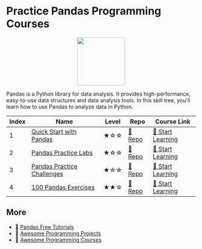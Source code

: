# Practice Pandas Programming Courses

<div align="center">
<img width="128px" src="https://file.labex.io/path/qhqKKAjZr3K5.png">
</div>

Pandas is a Python library for data analysis. It provides high-performance, easy-to-use data structures and data analysis tools. In this skill tree, you'll learn how to use Pandas to analyze data in Python.

|   Index | Name                                                      | Level   | Repo                                                                | Course Link                                                              |
|---------|-----------------------------------------------------------|---------|---------------------------------------------------------------------|--------------------------------------------------------------------------|
|       1 | [Quick Start with Pandas](#quick-start-with-pandas)       | ★☆☆     | [🔗 Repo](https://github.com/labex-labs/quick-start-with-pandas)    | [🚀 Start Learning](https://labex.io/courses/quick-start-with-pandas)    |
|       2 | [Pandas Practice Labs](#pandas-practice-labs)             | ★☆☆     | [🔗 Repo](https://github.com/labex-labs/pandas-practice-labs)       | [🚀 Start Learning](https://labex.io/courses/pandas-practice-labs)       |
|       3 | [Pandas Practice Challenges](#pandas-practice-challenges) | ★☆☆     | [🔗 Repo](https://github.com/labex-labs/pandas-practice-challenges) | [🚀 Start Learning](https://labex.io/courses/pandas-practice-challenges) |
|       4 | [100 Pandas Exercises](#100-pandas-exercises)             | ★★☆     | [🔗 Repo](https://github.com/labex-labs/100-pandas-exercises)       | [🚀 Start Learning](https://labex.io/courses/100-pandas-exercises)       |

## More

- 🔗 [Pandas Free Tutorials](https://github.com/labex-labs/pandas-free-tutorials)
- 🔗 [Awesome Programming Projects](https://github.com/labex-labs/awesome-programming-projects)
- 🔗 [Awesome Programming Courses](https://github.com/labex-labs/awesome-programming-courses)


